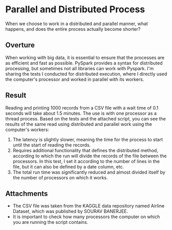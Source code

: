 # Parallel and Distributed Process
When we choose to work in a distributed and parallel manner, what happens, and does the entire process actually become shorter?

## Overture
When working with big data, it is essential to ensure that the processes are as efficient and fast as possible.
PySpark provides a syntax for distributed processing, but sometimes not all libraries can work with Pyspark.
I'm sharing the tests I conducted for distributed execution, where I directly used the computer's processor and worked in parallel with its workers.

## Result
Reading and printing 1000 records from a CSV file with a wait time of 0.1 seconds will take about 1.5 minutes. The use is with one processor as a thread process.
Based on the tests and the attached script, you can see the results of the same read using distributed and parallel work using the computer's workers:
1. The latency is slightly slower, meaning the time for the process to start until the start of reading the records.
2. Requires additional functionality that defines the distributed method, according to which the run will divide the records of the file between the processors. In this test, I set it according to the number of lines in the file, but it can also be defined by a date column, etc.
3. The total run time was significantly reduced and almost divided itself by the number of processors on which it works.

## Attachments
* The CSV file was taken from the KAGGLE data repository named Airline Dataset, which was published by SOURAV BANERJEE.
* It is important to check how many processors the computer on which you are running the script contains.
